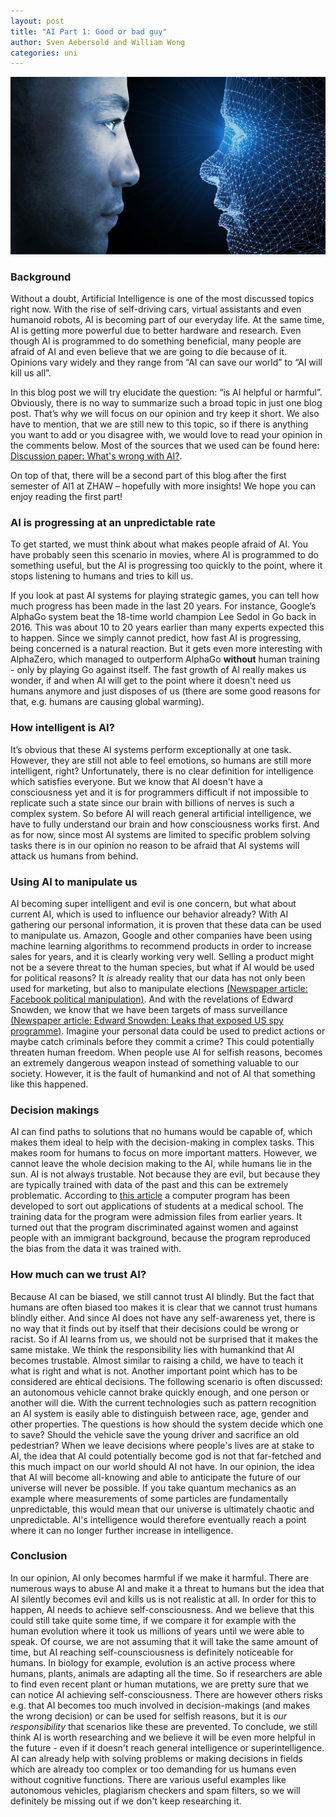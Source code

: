 ```yaml
---
layout: post
title: "AI Part 1: Good or bad guy"
author: Sven Aebersold and William Wong
categories: uni
---
```


![Postimage](/assets/ai_vs_human.jpg)

### Background

Without a doubt, Artificial Intelligence is one of the most discussed topics right now. With the rise of self-driving cars, virtual assistants and even humanoid robots, AI is becoming part of our everyday life. At the same time, AI is getting more powerful due to better hardware and research. Even though AI is programmed to do something beneficial, many people are afraid of AI and even believe that we are going to die because of it. Opinions vary widely and they range from “AI can save our world” to “AI will kill us all”.


In this blog post we will try elucidate the question: “is AI helpful or harmful”. Obviously, there is no way to summarize such a broad topic in just one blog post. That’s why we will focus on our opinion and try keep it short. We also have to mention, that we are still new to this topic, so if there is anything you want to add or you disagree with, we would love to read your opinion in the comments below. Most of the sources that we used can be found here: [Discussion paper: What's wrong with AI?](https://sisr.swissinformatics.org/si-magazine-dirk-helbing-whats-wrong-with-ai-a-discussion-paper/).


On top of that, there will be a second part of this blog after the first semester of AI1 at ZHAW – hopefully with more insights! We hope you can enjoy reading the first part!

### AI is progressing at an unpredictable rate

To get started, we must think about what makes people afraid of AI. You have probably seen this scenario in movies, where AI is programmed to do something useful, but the AI is progressing too quickly to the point, where it stops listening to humans and tries to kill us. 


If you look at past AI systems for playing strategic games, you can tell how much progress has been made in the last 20 years. For instance, Google’s AlphaGo system beat the 18-time world champion Lee Sedol in Go back in 2016. This was about 10 to 20 years earlier than many experts expected this to happen. Since we simply cannot predict, how fast AI is progressing, being concerned is a natural reaction. But it gets even more interesting with AlphaZero, which managed to outperform AlphaGo **without** human training - only by playing Go against itself. The fast growth of AI really makes us wonder, if and when AI will get to the point where it doesn't need us humans anymore and just disposes of us (there are some good reasons for that, e.g. humans are causing global warming). 

### How intelligent is AI?

It’s obvious that these AI systems perform exceptionally at one task. However, they are still not able to feel emotions, so humans are still more intelligent, right? Unfortunately, there is no clear definition for intelligence which satisfies everyone. But we know that AI doesn't have a consciousness yet and it is for programmers difficult if not impossible to replicate such a state since our brain with billions of nerves is such a complex system. So before AI will reach general artificial intelligence, we have to fully understand our brain and how consciousness works first. And as for now, since most AI systems are limited to specific problem solving tasks there is in our opinion no reason to be afraid that AI systems will attack us humans from behind. 

### Using AI to manipulate us

AI becoming super intelligent and evil is one concern, but what about current AI, which is used to influence our behavior already? With AI gathering our personal information, it is proven that these data can be used to manipulate us. Amazon, Google and other companies have been using machine learning algorithms to recommend products in order to increase sales for years, and it is clearly working very well. Selling a product might not be a severe threat to the human species, but what if AI would be used for political reasons?  It *is* already reality that our data has not only been used for marketing, but also to manipulate elections [(Newspaper article: Facebook political manipulation)](https://www.businessinsider.com/cambridge-analytica-whistleblower-christopher-wylie-facebook-data-2019-10?r=US&IR=T).
And with the revelations of Edward Snowden, we know that we have been targets of mass surveillance [(Newspaper article: Edward Snowden: Leaks that exposed US spy programme)](https://www.bbc.com/news/world-us-canada-23123964). Imagine your personal data could be used to predict actions or maybe catch criminals before they commit a crime? This could potentially threaten human freedom. When people use AI for selfish reasons, becomes an extremely dangerous weapon instead of something valuable to our society. However, it is the fault of humankind and not of AI that something like this happened. 

### Decision makings

AI can find paths to solutions that no humans would be capable of, which makes them ideal to help with the decision-making in complex tasks. This makes room for humans to focus on more important matters. However, we cannot leave the whole decision making to the AI, while humans lie in the sun. AI is not always trustable. Not because they are evil, but because they are typically trained with data of the past and this can be extremely problematic. According to [this article](https://rm.coe.int/discrimination-artificial-intelligence-and-algorithmic-decision-making/1680925d73/) a computer program has been developed to sort out applications of students at a medical school. The training data for the program were admission files from earlier years. It turned out that the program discriminated against women and against people with an immigrant background, because the program reproduced the bias from the data it was trained with. 

### How much can we trust AI?

Because AI can be biased, we still cannot trust AI blindly. But the fact that humans are often biased too makes it is clear that we cannot trust humans blindly either. And since AI does not have any self-awareness yet, there is no way that it finds out by itself that their decisions could be wrong or racist. So if AI learns from us, we should not be surprised that it makes the same mistake. We think the responsibility lies with humankind that AI becomes trustable. Almost similar to raising a child, we have to teach it what is right and what is not. 
Another important point which has to be considered are ehtical decisions. The following scenario is often discussed: an autonomous vehicle cannot brake quickly enough, and one person or another will die. With the current technologies such as pattern recognition an AI system is easily able to distinguish between race, age, gender and other properties. The questions is how should the system decide which one to save? Should the vehicle save the young driver and sacrifice an old pedestrian? When we leave decisions where people's lives are at stake to AI, the idea that AI could potentially become god is not that far-fetched and this much impact on our world should AI not have. In our opinion, the idea that AI will become all-knowing and able to anticipate the future of our universe will never be possible. If you take quantum mechanics as an example where measurements of some particles are fundamentally unpredictable, this would mean that our universe is ultimately chaotic and unpredictable. AI's intelligence would therefore eventually reach a point where it can no longer further increase in intelligence. 

### Conclusion

In our opinion, AI only becomes harmful if we make it harmful. There are numerous ways to abuse AI and make it a threat to humans but the idea that AI silently becomes evil and kills us is not realistic at all. In order for this to happen, AI needs to achieve self-consciousness. And we believe that this could still take quite some time, if we compare it for example with the human evolution where it took us millions of years until we were able to speak. Of course, we are not assuming that it will take the same amount of time, but AI reaching self-counsciousness is definitely noticeable for humans. In biology for example, evolution is an active process where humans, plants, animals are adapting all the time. So if researchers are able to find even recent plant or human mutations, we are pretty sure that we can notice AI achieving self-consciousness. There are however others risks e.g. that AI becomes too much involved in decision-makings (and makes the wrong decision) or can be used for selfish reasons, but it is *our responsibility* that scenarios like these are prevented. To conclude, we still think AI is worth researching and we believe it will be even more helpful in the future - even if it doesn't reach general intelligence or superintelligence. AI can already help with solving problems or making decisions in fields which are already too complex or too demanding for us humans even without cognitive functions. There are various useful examples like autonomous vehicles, plagiarism checkers and spam filters, so we will definitely be missing out if we don't keep researching it. 

